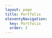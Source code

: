 ```yaml
---
layout: page
title: Portfolio
eleventyNavigation:
  key: Portfolio
  order: 2
---
```


<script src="https://documentcloud.adobe.com/view-sdk/main.js"></script>
<script type="text/javascript">
	document.addEventListener("adobe_dc_view_sdk.ready", function(){ 
		var adobeDCView = new AdobeDC.View({clientId: "<ba95a1476d7544178ed64a7b114493a7>"});
		adobeDCView.previewFile({
			content:{location: "<https://documentcloud.adobe.com/link/file/?x-product=CCHome%2F1.0&guid=a8f5049a-eace-442c-8107-4ab77ff10c25&x-location=Home&uri=urn%3Aaaid%3Asc%3Aus%3Aa24cf58a-a2ec-485b-8d63-bff2e94aa042&filetype=application%2Fpdf&size=28778611>"},
			metaData:{fileName: "<Portfolio.pdf>"}
		}, {embedMode: "LIGHT_BOX", defaultViewMode: "FIT_WIDTH"});
	});
</script>